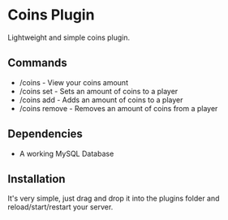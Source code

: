 # Coins Plugin
Lightweight and simple coins plugin.

## Commands
- /coins - View your coins amount
- /coins set <player> <amount> - Sets an amount of coins to a player
- /coins add <player> <amount> - Adds an amount of coins to a player
- /coins remove <player> <amount> - Removes an amount of coins from a player
  
## Dependencies
- A working MySQL Database

## Installation
It's very simple, just drag and drop it into the plugins folder and reload/start/restart your server.
